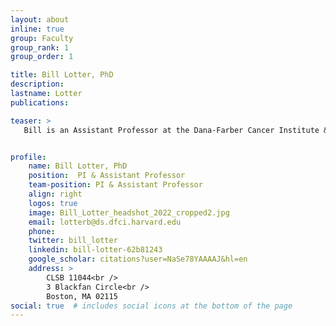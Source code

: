 ```yaml
---
layout: about
inline: true
group: Faculty
group_rank: 1
group_order: 1

title: Bill Lotter, PhD
description:  
lastname: Lotter
publications:  

teaser: >
   Bill is an Assistant Professor at the Dana-Farber Cancer Institute & the Harvard Medical School. Previously, he was the CTO & Co-Founder of DeepHealth Inc., where he led the development of three FDA cleared products that use AI to assist in early breast cancer detection in mammography. These products are currently processing over 1 million mammograms per year, via the acquisition of DeepHealth by RadNet Inc. His AI/machine learning experience spans the domains of medical imaging, neuroscience, algorithmic trading, and sports analytics.


profile:
    name: Bill Lotter, PhD
    position:  PI & Assistant Professor
    team-position: PI & Assistant Professor
    align: right
    logos: true
    image: Bill_Lotter_headshot_2022_cropped2.jpg
    email: lotterb@ds.dfci.harvard.edu
    phone:  
    twitter: bill_lotter
    linkedin: bill-lotter-62b81243
    google_scholar: citations?user=NaSe78YAAAAJ&hl=en
    address: >
        CLSB 11044<br />
        3 Blackfan Circle<br />        
        Boston, MA 02115
social: true  # includes social icons at the bottom of the page        
---
```

